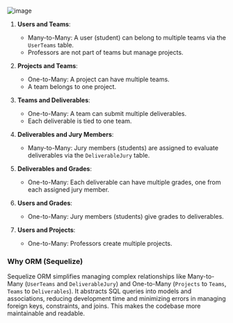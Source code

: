 ![image](https://github.com/user-attachments/assets/70f7798b-784b-4499-b9b6-b0ce6f9e5c2e)



1. **Users and Teams**:
   - Many-to-Many: A user (student) can belong to multiple teams via the `UserTeams` table.
   - Professors are not part of teams but manage projects.

2. **Projects and Teams**:
   - One-to-Many: A project can have multiple teams.
   - A team belongs to one project.

3. **Teams and Deliverables**:
   - One-to-Many: A team can submit multiple deliverables.
   - Each deliverable is tied to one team.

4. **Deliverables and Jury Members**:
   - Many-to-Many: Jury members (students) are assigned to evaluate deliverables via the `DeliverableJury` table.

5. **Deliverables and Grades**:
   - One-to-Many: Each deliverable can have multiple grades, one from each assigned jury member.

6. **Users and Grades**:
   - One-to-Many: Jury members (students) give grades to deliverables.

7. **Users and Projects**:
   - One-to-Many: Professors create multiple projects.

### Why ORM (Sequelize)
Sequelize ORM simplifies managing complex relationships like Many-to-Many (`UserTeams` and `DeliverableJury`) and One-to-Many (`Projects` to `Teams`, `Teams` to `Deliverables`). It abstracts SQL queries into models and associations, reducing development time and minimizing errors in managing foreign keys, constraints, and joins. This makes the codebase more maintainable and readable.
